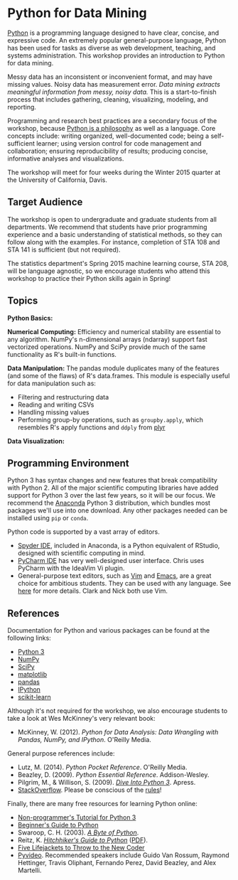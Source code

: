 # Python for Data Mining

[Python][] is a programming language designed to have clear, concise, and
expressive code.
An extremely popular general-purpose language, Python has been used for tasks
as diverse as web development, teaching, and systems administration.
This workshop provides an introduction to Python for data mining.

Messy data has an inconsistent or inconvenient format, and may have missing
values.
Noisy data has measurement error.
*Data mining extracts meaningful information from messy, noisy data.*
This is a start-to-finish process that includes gathering, cleaning,
visualizing, modeling, and reporting.

Programming and research best practices are a secondary focus of the workshop,
because [Python is a philosophy][zen] as well as a language.
Core concepts include: writing organized, well-documented code; being a
self-sufficient learner; using version control for code management and
collaboration; ensuring reproducibility of results; producing concise,
informative analyses and visualizations.

The workshop will meet for four weeks during the Winter 2015 quarter at the
University of California, Davis.

[zen]: http://legacy.python.org/dev/peps/pep-0020/
[Python]: https://www.python.org/

## Target Audience
The workshop is open to undergraduate and graduate students from all
departments.
We recommend that students have prior programming experience
and a basic understanding of statistical methods,
so they can follow along with the examples.
For instance, completion of STA 108 and STA 141 is sufficient
(but not required).

The statistics department's Spring 2015 machine learning course, STA 208, will
be language agnostic, so we encourage students who attend this workshop to
practice their Python skills again in Spring!

## Topics

**Python Basics:**

**Numerical Computing:**
Efficiency and numerical stability are essential to any algorithm.
NumPy's n-dimensional arrays (ndarray) support fast vectorized operations.
NumPy and SciPy provide much of the same functionality as R's built-in
functions.

**Data Manipulation:**
The pandas module duplicates many of the features (and some of the flaws) of
R's data.frames. This module is especially useful for data manipulation
such as:

+ Filtering and restructuring data
+ Reading and writing CSVs
+ Handling missing values
+ Performing group-by operations, such as `groupby.apply`,
  which resembles R's apply functions and `ddply` from 
  [plyr](http://plyr.had.co.nz/)

**Data Visualization:**

## Programming Environment
Python 3 has syntax changes and new features that break compatibility with
Python 2.
All of the major scientific computing libraries have added support for Python 3
over the last few years, so it will be our focus.
We recommend the [Anaconda][] Python 3 distribution,
which bundles most packages we'll use into one download.
Any other packages needed can be installed using `pip` or `conda`.

Python code is supported by a vast array of editors.

+ [Spyder IDE][Spyder], included in Anaconda, 
  is a Python equivalent of RStudio, 
  designed with scientific computing in mind.
+ [PyCharm IDE][PyCharm] has very well-designed user interface. Chris uses
  PyCharm with the IdeaVim Vi plugin.
+ General-purpose text editors, such as [Vim][] and [Emacs][], are a great
  choice for ambitious students. They can be used with any language. 
  See [here][Text Editors] for more details. Clark and Nick both use Vim.

[Anaconda]: http://continuum.io/downloads
[Spyder]: https://code.google.com/p/spyderlib/
[PyCharm]: https://www.jetbrains.com/pycharm/
[Vim]: http://www.vim.org/
[Emacs]: https://www.gnu.org/software/emacs/
[Text Editors]: http://heather.cs.ucdavis.edu/~matloff/ProgEdit/ProgEdit.html

## References

Documentation for Python and various packages can be found at the following
links:

+ [Python 3](https://docs.python.org/3/)
+ [NumPy](http://docs.scipy.org/doc/numpy/)
+ [SciPy](http://docs.scipy.org/doc/scipy/reference/)
+ [matplotlib](http://matplotlib.org/contents.html)
+ [pandas](http://pandas.pydata.org/pandas-docs/stable/)
+ [IPython](http://ipython.org/documentation.html)
+ [scikit-learn](http://scikit-learn.org/stable/documentation.html)

Although it's not required for the workshop, we also encourage students to take
a look at Wes McKinney's very relevant book:

+ McKinney, W. (2012). _Python for Data Analysis: Data Wrangling with Pandas, 
  NumPy, and IPython_. O'Reilly Media.

General purpose references include:

+ Lutz, M. (2014). _Python Pocket Reference_. O'Reilly Media. 
+ Beazley, D. (2009). _Python Essential Reference_. Addison-Wesley.
+ Pilgrim, M., & Willison, S. (2009). _[Dive Into Python 3][]_. Apress.
+ [StackOverflow][]. Please be conscious of the [rules][SO Rules]!

Finally, there are many free resources for learning Python online:

+ [Non-programmer's Tutorial for Python 3][Non]
+ [Beginner's Guide to Python][Beginner's Guide]
+ Swaroop, C. H. (2003). _[A Byte of Python][]_.
+ Reitz, K. _[Hitchhiker's Guide to Python][Hitchhiker's Guide]_
  ([PDF][Hitchhiker's PDF]).
+ [Five Lifejackets to Throw to the New Coder][New Coder]
+ [Pyvideo][Pyvideo]. Recommended speakers include Guido Van Rossum,
  Raymond Hettinger, Travis Oliphant, Fernando Perez, David Beazley, and Alex
  Martelli.


[A Byte of Python]: http://www.swaroopch.com/notes/python/
[Dive Into Python 3]: http://www.diveintopython3.net/
[Non]: http://en.wikibooks.org/wiki/Non-Programmer%27s_Tutorial_for_Python_3
[Beginner's Guide]: https://wiki.python.org/moin/BeginnersGuide
[New Coder]: http://newcoder.io/
[Hitchhiker's Guide]: http://docs.python-guide.org/en/latest/
[Pyvideo]: http://pyvideo.org/
[Hitchhiker's PDF]: https://media.readthedocs.org/pdf/python-guide/latest/python-guide.pdf
[StackOverflow]: http://stackoverflow.com/questions/tagged/python
[SO Rules]: http://stackoverflow.com/tour


